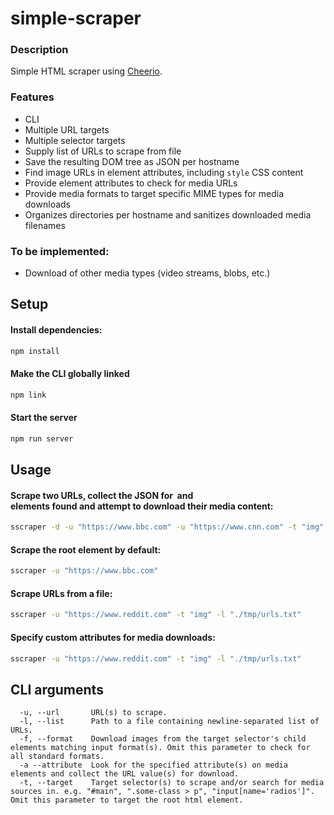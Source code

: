 # simple-scraper

### Description
Simple HTML scraper using [Cheerio](https://cheerio.js.org).

### Features
- CLI
- Multiple URL targets
- Multiple selector targets
- Supply list of URLs to scrape from file
- Save the resulting DOM tree as JSON per hostname
- Find image URLs in element attributes, including `style` CSS content
- Provide element attributes to check for media URLs
- Provide media formats to target specific MIME types for media downloads
- Organizes directories per hostname and sanitizes downloaded media filenames

### To be implemented:
- Download of other media types (video streams, blobs, etc.)

## Setup
#### Install dependencies:
```bash
npm install
```

#### Make the CLI globally linked
```bash
npm link
```

#### Start the server
```bash
npm run server
```

## Usage
#### Scrape two URLs, collect the JSON for <img> and <article> elements found and attempt to download their media content:
```bash
sscraper -d -u "https://www.bbc.com" -u "https://www.cnn.com" -t "img" -t "article"
```
 
#### Scrape the root <html> element by default:
```bash
sscraper -u "https://www.bbc.com"
```

#### Scrape URLs from a file:
```bash
sscraper -u "https://www.reddit.com" -t "img" -l "./tmp/urls.txt"
```
  
#### Specify custom attributes for media downloads:
```bash
sscraper -u "https://www.reddit.com" -t "img" -l "./tmp/urls.txt"
```

## CLI arguments
```
  -u, --url       URL(s) to scrape.
  -l, --list      Path to a file containing newline-separated list of URLs.
  -f, --format    Download images from the target selector's child elements matching input format(s). Omit this parameter to check for all standard formats.
  -a --attribute  Look for the specified attribute(s) on media elements and collect the URL value(s) for download.
  -t, --target    Target selector(s) to scrape and/or search for media sources in. e.g. "#main", ".some-class > p", "input[name='radios']". Omit this parameter to target the root html element.
```
